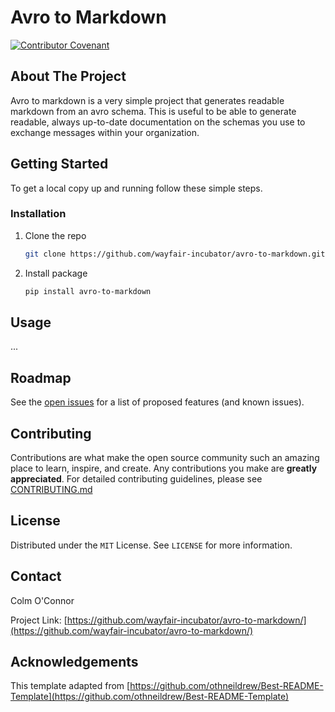 # Avro to Markdown

[![Contributor Covenant](https://img.shields.io/badge/Contributor%20Covenant-2.0-4baaaa.svg)](CODE_OF_CONDUCT.md)

## About The Project

Avro to markdown is a very simple project that generates readable markdown from an avro schema. This is useful
to be able to generate readable, always up-to-date documentation on the schemas you use to exchange messages within
your organization.

## Getting Started

To get a local copy up and running follow these simple steps.

### Installation

1. Clone the repo

   ```sh
   git clone https://github.com/wayfair-incubator/avro-to-markdown.git
   ```

2. Install package

   ```sh
   pip install avro-to-markdown
   ```

## Usage

...

## Roadmap

See the [open issues](https://github.com/wayfair-incubator/avro-to-markdown//issues) for a list of proposed features (and known issues).

## Contributing

Contributions are what make the open source community such an amazing place to learn, inspire, and create. Any contributions you make are **greatly appreciated**. For detailed contributing guidelines, please see [CONTRIBUTING.md](CONTRIBUTING.md)

## License

Distributed under the `MIT` License. See `LICENSE` for more information.

## Contact

Colm O'Connor

Project Link: [https://github.com/wayfair-incubator/avro-to-markdown/](https://github.com/wayfair-incubator/avro-to-markdown/)

## Acknowledgements

This template adapted from
[https://github.com/othneildrew/Best-README-Template](https://github.com/othneildrew/Best-README-Template)

